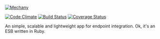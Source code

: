 [![Mechany](http://i.imgur.com/z9Nn34U.png)](http://i.imgur.com/z9Nn34U.png)

[![Code Climate](https://codeclimate.com/github/wallacyyy/mechany.png)](https://codeclimate.com/github/wallacyyy/mechany)
[![Build Status](https://travis-ci.org/wallacyyy/mechany.png)](https://travis-ci.org/wallacyyy/mechany)
[![Coverage Status](https://coveralls.io/repos/wallacyyy/mechany/badge.png)](https://coveralls.io/r/wallacyyy/mechany)

An simple, scalable and lightweight app for endpoint integration. Ok, it's an ESB written in Ruby.
